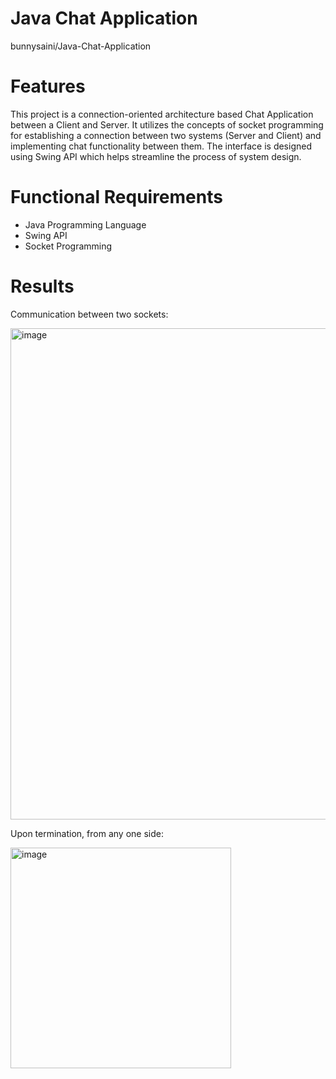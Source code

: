 # Java Chat Application
bunnysaini/Java-Chat-Application

# Features
This project is a connection-oriented architecture based Chat Application between a Client and Server. It utilizes the concepts of socket programming for establishing a connection between two systems (Server and Client) and implementing chat functionality between them. The interface is designed using Swing API which helps streamline the process of system design. 

# Functional Requirements
- Java Programming Language
- Swing API
- Socket Programming

# Results
Communication between two sockets:

<img width="786" alt="image" src="https://user-images.githubusercontent.com/83510385/188265908-7feae64c-b8e8-4cc4-859d-adc758d9d73e.png">

Upon termination, from any one side:

<img width="353" alt="image" src="https://user-images.githubusercontent.com/83510385/188265916-c52fdc8f-ee5a-45eb-bd0c-989a0af4b380.png">
